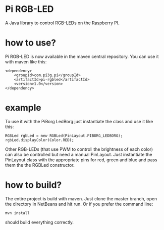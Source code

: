 Pi RGB-LED
==========

A Java library to control RGB-LEDs on the Raspberry PI.

how to use?
===========
Pi RGB-LED is now available in the maven central repository. You can use it with maven like this:

    <dependency>
        <groupId>com.pi3g.pi</groupId>
        <artifactId>pi-rgbled</artifactId>
        <version>1.0</version>
    </dependency>


example
=======

To use it with the PiBorg LedBorg just instantiate the class and use it like this:

    RGBLed rgbLed = new RGBLed(PinLayout.PIBORG_LEDBORG);
    rgbLed.displayColor(Color.RED);

Other RGB-LEDs (that use PWM to controll the brightness of each color) can also be controlled but need
a manual PinLayout. Just instantiate the PinLayout class with the appropriate pins for red, green and blue
and pass them the the RGBLed constructor.

how to build?
=============

The entire project is build with maven. Just clone the master branch, open the directory in NetBeans and hit run. Or if
you prefer the command line: 

    mvn install

should build everything correctly. 

